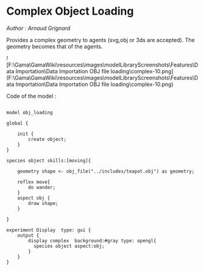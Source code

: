 [//]: # (keyword|concept_load_file)
[//]: # (keyword|concept_3d)
[//]: # (keyword|concept_skill)
[//]: # (keyword|concept_obj)
# Complex Object Loading


_Author :  Arnaud Grignard_

Provides a  complex geometry to agents (svg,obj or 3ds are accepted). The geometry becomes that of the agents.


![F:\Gama\GamaWiki\resources\images\modelLibraryScreenshots\Features\Data Importation\Data Importation OBJ file loading\complex-10.png](F:\Gama\GamaWiki\resources\images\modelLibraryScreenshots\Features\Data Importation\Data Importation OBJ file loading\complex-10.png)

Code of the model : 

```

model obj_loading   

global {

	init { 
		create object;
	}  
} 

species object skills:[moving]{
	
	geometry shape <- obj_file("../includes/teapot.obj") as geometry;
	
	reflex move{
		do wander;
	}
	aspect obj {
		draw shape;
	}
			
}	

experiment Display  type: gui {
	output {
		display complex  background:#gray type: opengl{
		  species object aspect:obj;				
		}
	}
}
```
